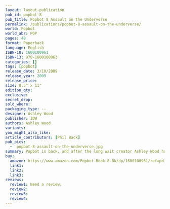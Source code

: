 ```yaml
---
layout: layout-publication
pub_id: popbot-8
pub_title: Popbot 8 Assault on the Underverse
permalink: /publications/popbot-8-assault-on-the-underverse/
world: Popbot
world_abr: POP
pages: 48
format: Paperback
language: English
ISBN-10: 1600100961
ISBN-13: 978-1600100963
categories: []
tags: [popbot]
release_date: 3/10/2009
release_year: 2009
release_price: 
size: 8.5" x 11"
edition_qty: 
exclusive: 
secret_drop:
sold_where: 
packaging_type: --
designer: Ashley Wood
publisher: IDW
authors: Ashley Wood
variants:
you_might_also_like: 
article_contributors: [Phil Back]
pub_pics: 
  -  popbot-8-assault-on-the-underverse.jpg
summary: Popbot is back, and after the long wait creator Ashley Wood has stuffed this volume with more beautiful oddities that fans around the world have come to expect. Kitties, pretties, ‘bots, and more all come out to play when Wood takes charge. 48 more pages of the series that slows down... but never stops! - From Amazon
buy:
  amazon: https://www.amazon.com/Popbot-Book-8-Bk/dp/1600100961/ref=pd_sbs_14_1/133-5059642-7563232?_encoding=UTF8&pd_rd_i=1600100961&pd_rd_r=dbb8aefe-2827-11e9-8fda-23ec39d64fe3&pd_rd_w=SzmnO&pd_rd_wg=Nr8gE&pf_rd_p=588939de-d3f8-42f1-a3d8-d556eae5797d&pf_rd_r=H3RZ9TRP1RVERQBJFD39&psc=1&refRID=H3RZ9TRP1RVERQBJFD39
  link1: 
  link2: 
  link3: 
reviews:
  review1: Need a review.
  review2:
  review3:
  review4:
---
```

<p></p>